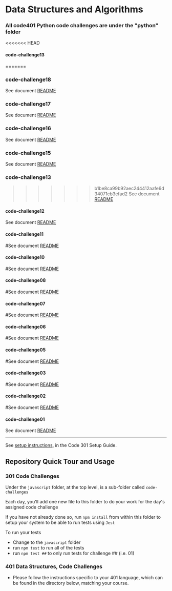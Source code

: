 # Data Structures and Algorithms

### All code401 Python code challenges are under the "python" folder

<<<<<<< HEAD
#### code-challenge13
=======
### code-challenge18
See document [README](python/code_challenges/tree_fizz_buzz/README.md)

### code-challenge17
See document [README](python/code_challenges/tree_breadth_first/README.md)

### code-challenge16
See document [README](python/code_challenges/trees_find_max/README.md)

### code-challenge15
See document [README](python/code_challenges/trees/README.md)

### code-challenge13
>>>>>>> b1be8ca99b92aec244412aafe6d34071cb3efad2
See document [README](python/cc13-stack-queue-brackets/stack-queue-brackets/README.md)

#### code-challenge12
See document [README](python/cc12-stack-queue-animal-shelter/stack-queue-animal-shelter/README.md)

#### code-challenge11
#See document [README](python/code-challenge11-stack-queue-pseudo/stack-queue-pseudo/README.md)

#### code-challenge10
#See document [README](python/code-challenge10-stack-and-queue/stack-and-queue/README.md)

#### code-challenge08
#See document [README](python/code-challenge08-linked-list-zip/code-challenge08-linked-list-zip/README.md)

#### code-challenge07
#See document [README](python/code-challenge07-linked-list-kth/code-challenge07-linked-list-kth/README.md)

#### code-challenge06
#See document [README](python/code-challenge06-linked-list-insertions/linked-list-insertions/README.md)

#### code-challenge05
#See document [README](python/code-challeng05-linked-list/linked-list/README.md)

#### code-challenge03
#See document [README](python401code-challenge/code-challenge03/README.md)

#### code-challenge02
#See document [README](python401code-challenge/code-challenge02/README.md)

#### code-challenge01
See document [README](python/code-challeng01-array-reverse/README.md)





---

See [setup instructions](https://codefellows.github.io/setup-guide/code-301/3-code-challenges), in the Code 301 Setup Guide.



## Repository Quick Tour and Usage

### 301 Code Challenges

Under the `javascript` folder, at the top level, is a sub-folder called `code-challenges`

Each day, you'll add one new file to this folder to do your work for the day's assigned code challenge

If you have not already done so, run `npm install` from within this folder to setup your system to be able to run tests using `Jest`

To run your tests

- Change to the `javascript` folder
- run `npm test` to run all of the tests
- run `npm test ##` to only run tests for challenge ## (i.e. 01)

### 401 Data Structures, Code Challenges

- Please follow the instructions specific to your 401 language, which can be found in the directory below, matching your course.
